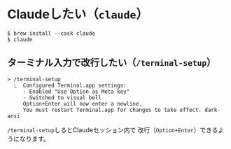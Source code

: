 # Claudeしたい（`claude`）

```console
$ brew install --cask claude
$ claude
```

## ターミナル入力で改行したい（`/terminal-setup`）

```console
> /terminal-setup
  ⎿  Configured Terminal.app settings:
     - Enabled "Use Option as Meta key"
     - Switched to visual bell
     Option+Enter will now enter a newline.
     You must restart Terminal.app for changes to take effect. dark-ansi
```

`/terminal-setup`しるとClaudeセッション内で
改行（`Option+Enter`）できるようになります。
